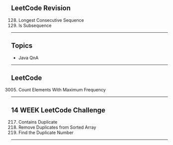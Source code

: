 ## LeetCode Revision

128. Longest Consecutive Sequence
129. Is Subsequence

---

## Topics

- Java QnA

---

## LeetCode

3005. Count Elements With Maximum Frequency

---

## 14 WEEK LeetCode Challenge

217. Contains Duplicate
218. Remove Duplicates from Sorted Array
219. Find the Duplicate Number

---
